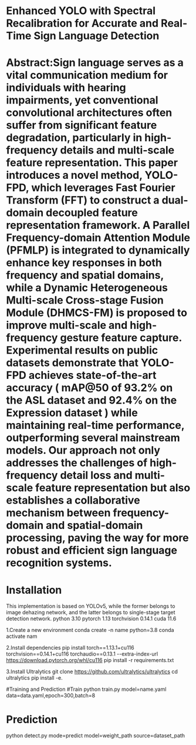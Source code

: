 # Enhanced YOLO with Spectral Recalibration for Accurate and Real-Time Sign Language Detection 
# Abstract:Sign language serves as a vital communication medium for individuals with hearing impairments, yet conventional convolutional architectures often suffer from significant feature degradation, particularly in high-frequency details and multi-scale feature representation. This paper introduces a novel method, YOLO-FPD, which leverages Fast Fourier Transform (FFT) to construct a dual-domain decoupled feature representation framework. A Parallel Frequency-domain Attention Module (PFMLP) is integrated to dynamically enhance key responses in both frequency and spatial domains, while a Dynamic Heterogeneous Multi-scale Cross-stage Fusion Module (DHMCS-FM) is proposed to improve multi-scale and high-frequency gesture feature capture. Experimental results on public datasets demonstrate that YOLO-FPD achieves state-of-the-art accuracy ( mAP@50 of 93.2\% on the ASL dataset and 92.4\% on the Expression dataset ) while maintaining real-time performance, outperforming several mainstream models. Our approach not only addresses the challenges of high-frequency detail loss and multi-scale feature representation but also establishes a collaborative mechanism between frequency-domain and spatial-domain processing, paving the way for more robust and efficient sign language recognition systems.
# Installation
This implementation is based on YOLOv5, while the former belongs to image dehazing network, and the latter belongs to single-stage target detection network.
python 3.10
pytorch 1.13
torchvision 0.14.1
cuda 11.6

1.Create a new environment
conda create -n name python=3.8
conda activate nam

2.Install dependencies
pip install torch==1.13.1+cu116 torchvision==0.14.1+cu116 torchaudio==0.13.1 --extra-index-url https://download.pytorch.org/whl/cu116
pip install -r requirements.txt

3.Install Ultralytics
git clone https://github.com/ultralytics/ultralytics
cd ultralytics
pip install -e.

#Training and Prediction
#Train
python train.py model=name.yaml data=data.yaml,epoch=300,batch=8

# Prediction
python detect.py mode=predict model=weight_path  source=dataset_path



